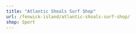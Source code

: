```yaml
---
title: "Atlantic Shoals Surf Shop"
url: /fenwick-island/atlantic-shoals-surf-shop/
shop: Sport
---
```

